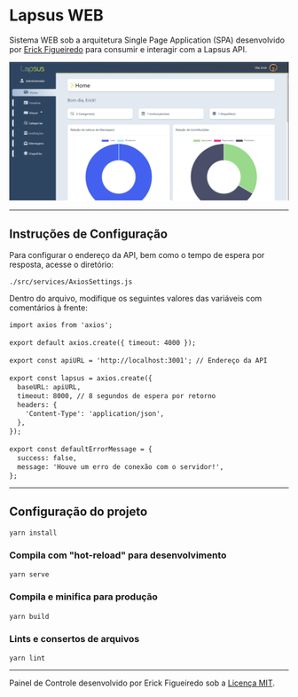 # Lapsus WEB

Sistema WEB sob a arquitetura Single Page Application (SPA) desenvolvido por [Erick Figueiredo](https://github.com/erickfigueiredo) para consumir e interagir com a Lapsus API.

![Demonstração](./docs/demo.png)

---

## Instruções de Configuração

Para configurar o endereço da API, bem como o tempo de espera por resposta, acesse o diretório:

```
./src/services/AxiosSettings.js
```

Dentro do arquivo, modifique os seguintes valores das variáveis com comentários à frente:

```
import axios from 'axios';

export default axios.create({ timeout: 4000 });

export const apiURL = 'http://localhost:3001'; // Endereço da API

export const lapsus = axios.create({
  baseURL: apiURL,
  timeout: 8000, // 8 segundos de espera por retorno
  headers: {
    'Content-Type': 'application/json',
  },
});

export const defaultErrorMessage = {
  success: false,
  message: 'Houve um erro de conexão com o servidor!',
};

```

---

## Configuração do projeto

```
yarn install
```

### Compila com "hot-reload" para desenvolvimento

```
yarn serve
```

### Compila e minifica para produção

```
yarn build
```

### Lints e consertos de arquivos

```
yarn lint
```

---

Painel de Controle desenvolvido por Erick Figueiredo sob a [Licença MIT](LICENSE).

